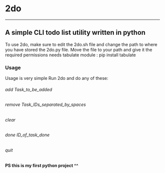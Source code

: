 # 2do
---
## A simple CLI todo list utility written in python
To use 2do, make sure to edit the 2do.sh file and change the path to where you have stored the 2do.py file.
Move the file to your path and give it the required permissions
needs tabulate module : pip install tabulate

### Usage
Usage is very simple
Run 2do and do any of these:
###### add *Task_to_be_added*
###### remove *Task_IDs_separated_by_spaces* 
###### clear 
###### done *ID_of_task_done*
###### quit 

#### PS this is my first python project ^^
